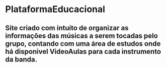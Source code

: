 # PlataformaEducacional
 
## Site criado com intuito de organizar as informações das músicas a serem tocadas pelo grupo, contando com uma área de estudos onde há disponivel VideoAulas para cada instrumento da banda.
